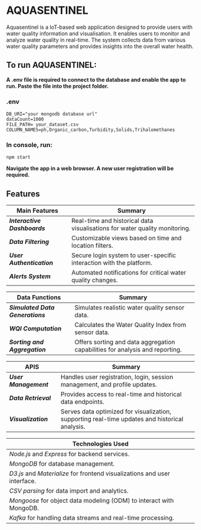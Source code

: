 # AQUASENTINEL

Aquasentinel is a loT-based web application designed to provide users with water quality information and visualisation. It enables users to monitor and analyze water quality in real-time. The system collects data from various water quality parameters and provides insights into the overall water health.

## To run AQUASENTINEL:

**A .env file is required to connect to the database and enable the app to run. Paste the file into the project folder.**

### .env
```
DB_URI="your mongodb database url"
dataCount=1000
FILE_PATH= your_dataset.csv
COLUMN_NAMES=ph,Organic_carbon,Turbidity,Solids,Trihalomethanes
```


### In console, run:
```
npm start
```

**Navigate the app in a web browser. A new user registration will be required.**

## Features

|Main Features|Summary|
|-|-|
|*__Interactive Dashboards__*|Real-time and historical data visualisations for water quality monitoring.|
|*__Data Filtering__*|Customizable views based on time and location filters.|
|*__User Authentication__*|Secure login system to user-specific interaction with the platform.|
|*__Alerts System__*|Automated notifications for critical water quality changes.|

|Data Functions|Summary|
|-|-|
|*__Simulated Data Generations__*|Simulates realistic water quality sensor data.|
|*__WQI Computation__*|Calculates the Water Quality Index from sensor data.|
|*__Sorting and Aggregation__*|Offers sorting and data aggregation capabilities for analysis and reporting.|

|APIS|Summary|
|-|-|
|*__User Management__*|Handles user registration, login, session management, and profile updates.|
|*__Data Retrieval__*|Provides access to real-time and historical data endpoints.|
|*__Visualization__*|Serves data optimized for visualization, supporting real-time updates and historical analysis.|

|Technologies Used|
|-|
|*Node.js* and *Express* for backend services.|
|*MongoDB* for database management.|
|*D3.js* and *Materialize* for frontend visualizations and user interface.|
|*CSV parsing* for data import and analytics.|
|*Mongoose* for object data modeling (ODM) to interact with MongoDB.|
|*Kafka* for handling data streams and real-time processing.|


